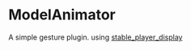 # ModelAnimator
A simple gesture plugin. using [stable_player_display](https://github.com/bradleyq/stable_player_display) 
